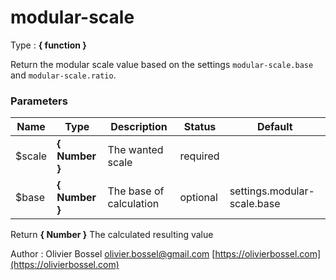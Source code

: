 # modular-scale

<!-- @namespace: sugar.scss.core.function.modular-scale -->

Type : **{ function }**


Return the modular scale value based on the settings ```modular-scale.base``` and ```modular-scale.ratio```.



### Parameters
Name  |  Type  |  Description  |  Status  |  Default
------------  |  ------------  |  ------------  |  ------------  |  ------------
$scale  |  **{ Number }**  |  The wanted scale  |  required  |
$base  |  **{ Number }**  |  The base of calculation  |  optional  |  settings.modular-scale.base

Return **{ Number }** The calculated resulting value

Author : Olivier Bossel [olivier.bossel@gmail.com](mailto:olivier.bossel@gmail.com) [https://olivierbossel.com](https://olivierbossel.com)